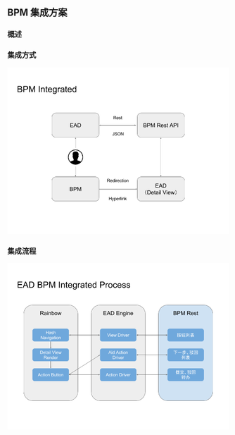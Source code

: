 ## BPM 集成方案

### 概述

### 集成方式

![BPM 集成](../images/bpm-integrated.png)

### 集成流程

![BPM 集成](../images/bpm-process.png)

